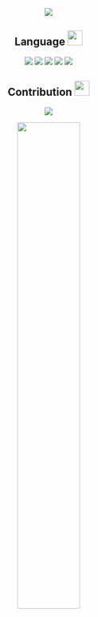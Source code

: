 <p align = "center">
  <img src = "https://github-readme-stats.vercel.app/api?username=chase535&show_icons=true&count_private=true&bg_color=270deg,91eae4,86a8e7,7f7fd5&title_color=000000&include_all_commits=true&locale=cn&line_height=27">
</p>

<p align="center">
<h2 align="center">Language <img src="https://media.giphy.com/media/mGcNjsfWAjY5AEZNw6/giphy.gif" width="30"></h2>
</p>

<p align="center">
<img src="https://img.shields.io/badge/C-black?style=flat-square&logo=c"/>
<img src="https://img.shields.io/badge/-Python-black?style=flat-square&logo=python"/>
  <img src="https://img.shields.io/badge/-Shell-black?style=flat-square&logo=shell"/>
<img src="https://img.shields.io/badge/-JavaScript-black?style=flat-square&logo=javascript"/>
<img src="https://img.shields.io/badge/-Nodejs-black?style=flat-square&logo=Node.js"/>
</p>



<p align="center">
<h2 align="center">Contribution <img src="https://media.giphy.com/media/WUlplcMpOCEmTGBtBW/giphy.gif" width="30"></h2>
</p>

<p align = "center">
 <img src="https://activity-graph.herokuapp.com/graph?username=chase535&theme=redical">
</p>

<p align = "center">
<img width="50%" src="https://github-readme-streak-stats.herokuapp.com/?user=chase535&show_icons=true&locale=en&layout=compact&theme=redical&line_height=0" />
</p>

